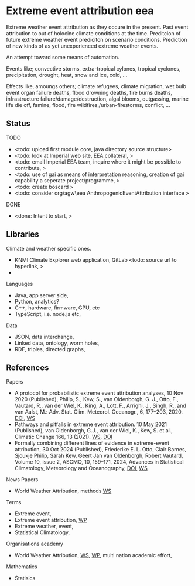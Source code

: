 # Extreme event attribution eea

Extreme weather event attribution as they occure in the present. Past event attribution to out of holocine climate conditions at the time. Preditcion of future extreme weather event prediciton on scenario conditions. Prediction of new kinds of as yet unexperienced extreme weather events.

An attempt toward some means of automation. 

Events like; convective storms, extra-tropical cylones, tropical cyclones, precipitation, drought, heat, snow and ice, cold, ...

Effects like, amoungs others; climate refugees, climate migration, wet bulb event organ failure deaths, flood drowning deaths, fire burns deaths, infrastructure failure/damage/destruction, algal blooms, outgassing, marine life die off, famine, flood, fire wildfires,/urban-firestorms, conflict, ...

## Status

TODO
* <todo: upload first module core, java directory source structure>
* <todo: look at Imperial web site, EEA collateral, >
* <todo: email Imperial EEA team, inquire where it might be possible to contribute, >
* <todo: use of gai as means of interpretation reasoning, creation of gai capability a seperate project/programme, >
* <todo: create boscard >
* <todo: consider org\agw\eea AnthropogenicEventAttribution interface >

DONE
* <done: Intent to start, >

## Libraries

Climate and weather specific ones.
* KNMI Climate Explorer web application, GitLab <todo: source url to hyperlink, >
* 

Languages
* Java, app server side, 
* Python, analytics?
* C++, hardware, firmware, GPU, etc 
* TypeScript, i.e. node.js etc,

Data
* JSON, data interchange, 
* Linked data, ontology, worm holes, 
* RDF, triples, directed graphs, 

## References

Papers
* A protocol for probabilistic extreme event attribution analyses, 10 Nov 2020 (Published), Philip, S., Kew, S., van Oldenborgh, G. J., Otto, F., Vautard, R., van der Wiel, K., King, A., Lott, F., Arrighi, J., Singh, R., and van Aalst, M.: Adv. Stat. Clim. Meteorol. Oceanogr., 6, 177–203, 2020. [DOI](https://doi.org/10.5194/ascmo-6-177-2020), [WS](https://ascmo.copernicus.org/articles/6/177/2020/)
* Pathways and pitfalls in extreme event attribution. 10 May 2021 (Published), van Oldenborgh, G.J., van der Wiel, K., Kew, S. et al., Climatic Change 166, 13 (2021). [WS](https://link.springer.com/article/10.1007/s10584-021-03071-7), [DOI](https://doi.org/10.1007/s10584-021-03071-7)
* Formally combining different lines of evidence in extreme-event attribution, 30 Oct 2024 (Published), Friederike E. L. Otto, Clair Barnes, Sjoukje Philip, Sarah Kew, Geert Jan van Oldenborgh, Robert Vautard, Volume 10, issue 2, ASCMO, 10, 159–171, 2024, Advances in Statistical Climatology, Meteorology and Oceanography, [DOI](https://doi.org/10.5194/ascmo-10-159-2024), [WS](https://ascmo.copernicus.org/articles/10/159/2024/)

News Papers
* World Weather Attribution, methods [WS](https://www.worldweatherattribution.org/methods/)

Terms
* Extreme event, 
* Extreme event attribution, [WP](https://en.wikipedia.org/wiki/Extreme_event_attribution)
* Extreme weather, event,
* Statistical Climatology,

Organisations academy
* World Weather Attribution, [WS](https://www.worldweatherattribution.org/), [WP](https://en.wikipedia.org/wiki/World_Weather_Attribution), multi nation academic effort, 

Mathematics
* Statisics
